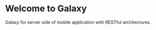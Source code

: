 Welcome to Galaxy
==============
Galaxy for server side of mobile application with RESTful architectures.


